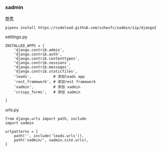 ### xadmin

[参考](https://blog.csdn.net/weixin_34194551/article/details/88065632)



```
pipenv install https://codeload.github.com/sshwsfc/xadmin/zip/django2
```

settings.py
```
INSTALLED_APPS = [
    'django.contrib.admin',
    'django.contrib.auth',
    'django.contrib.contenttypes',
    'django.contrib.sessions',
    'django.contrib.messages',
    'django.contrib.staticfiles',
    'leads',          # 添加leads app
    'rest_framework', # 添加rest framework
    'xadmin',         # 添加 xadmin
    'crispy_forms',   # 添加 xadmin

]
```

urls.py
```
from django.urls import path, include
import xadmin

urlpatterns = [
    path('', include('leads.urls')),
    path('xadmin/', xadmin.site.urls),
]
```


